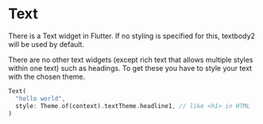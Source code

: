 # Text

There is a Text widget in Flutter. If no styling is specified for this, textbody2 will be used by default.

There are no other text widgets (except rich text that allows multiple styles within one text) such as headings. To get these you have to style your text with the chosen theme.

```dart
Text( 
  "hello world",
  style: Theme.of(context).textTheme.headline1, // like <h1> in HTML
)
```